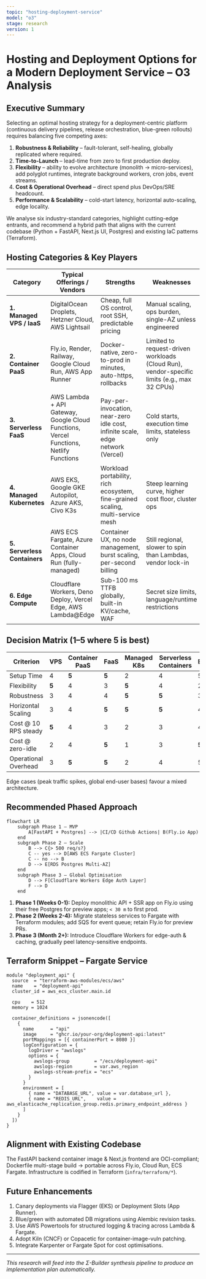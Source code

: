 ```yaml
---
topic: "hosting-deployment-service"
model: "o3"
stage: research
version: 1
---
```


# Hosting and Deployment Options for a Modern Deployment Service – O3 Analysis

## Executive Summary

Selecting an optimal hosting strategy for a deployment-centric platform (continuous delivery pipelines, release orchestration, blue-green rollouts) requires balancing five competing axes:

1. **Robustness & Reliability** – fault-tolerant, self-healing, globally replicated where required.
2. **Time-to-Launch** – lead-time from zero to first production deploy.
3. **Flexibility** – ability to evolve architecture (monolith → micro-services), add polyglot runtimes, integrate background workers, cron jobs, event streams.
4. **Cost & Operational Overhead** – direct spend plus DevOps/SRE headcount.
5. **Performance & Scalability** – cold-start latency, horizontal auto-scaling, edge locality.

We analyse six industry-standard categories, highlight cutting-edge entrants, and recommend a hybrid path that aligns with the current codebase (Python + FastAPI, Next.js UI, Postgres) and existing IaC patterns (Terraform).

## Hosting Categories & Key Players

| Category | Typical Offerings / Vendors | Strengths | Weaknesses | Best-fit Scenarios |
|----------|-----------------------------|-----------|------------|--------------------|
| **1. Managed VPS / IaaS** | DigitalOcean Droplets, Hetzner Cloud, AWS Lightsail | Cheap, full OS control, root SSH, predictable pricing | Manual scaling, ops burden, single-AZ unless engineered | Early MVP with in-house ops skill, low traffic |
| **2. Container PaaS** | Fly.io, Render, Railway, Google Cloud Run, AWS App Runner | Docker-native, zero-to-prod in minutes, auto-https, rollbacks | Limited to request-driven workloads (Cloud Run), vendor-specific limits (e.g., max 32 CPUs) | REST APIs, background workers, moderate traffic |
| **3. Serverless FaaS** | AWS Lambda + API Gateway, Google Cloud Functions, Vercel Functions, Netlify Functions | Pay-per-invocation, near-zero idle cost, infinite scale, edge network (Vercel) | Cold starts, execution time limits, stateless only | Event-driven micro-endpoints, asynchronous jobs |
| **4. Managed Kubernetes** | AWS EKS, Google GKE Autopilot, Azure AKS, Civo K3s | Workload portability, rich ecosystem, fine-grained scaling, multi-service mesh | Steep learning curve, higher cost floor, cluster ops | Complex polyservice systems, larger teams |
| **5. Serverless Containers** | AWS ECS Fargate, Azure Container Apps, Cloud Run (fully-managed) | Container UX, no node management, burst scaling, per-second billing | Still regional, slower to spin than Lambdas, vendor lock-in | APIs, workers, scheduled tasks with fluid load |
| **6. Edge Compute** | Cloudflare Workers, Deno Deploy, Vercel Edge, AWS Lambda@Edge | Sub-100 ms TTFB globally, built-in KV/cache, WAF | Secret size limits, language/runtime restrictions | Auth/token validation, caching layer, geo-routing |

## Decision Matrix (1–5 where 5 is best)

| Criterion | VPS | Container PaaS | FaaS | Managed K8s | Serverless Containers | Edge |
|-----------|-----|---------------|------|-------------|----------------------|------|
| Setup Time | 4 | **5** | **5** | 2 | 4 | 5 |
| Flexibility | **5** | 4 | 3 | **5** | 4 | 2 |
| Robustness | 3 | 4 | 4 | **5** | **5** | 3 |
| Horizontal Scaling | 3 | 4 | **5** | **5** | **5** | 4 |
| Cost @ 10 RPS steady | **5** | 4 | 3 | 2 | 3 | 4 |
| Cost @ zero-idle | 2 | 4 | **5** | 1 | 3 | **5** |
| Operational Overhead | 3 | **5** | **5** | 2 | 4 | 5 |

Edge cases (peak traffic spikes, global end-user bases) favour a mixed architecture.

## Recommended Phased Approach

```mermaid
flowchart LR
    subgraph Phase 1 – MVP
        A[FastAPI + Postgres] --> |CI/CD Github Actions| B(Fly.io App)
    end
    subgraph Phase 2 – Scale
        B --> C{> 500 req/s?}
        C -- yes --> D[AWS ECS Fargate Cluster]
        C -- no --> B
        D --> E[RDS Postgres Multi-AZ]
    end
    subgraph Phase 3 – Global Optimisation
        D --> F[Cloudflare Workers Edge Auth Layer]
        F --> D
    end
```

1. **Phase 1 (Weeks 0-1):** Deploy monolithic API + SSR app on Fly.io using their free Postgres for preview apps; `< 30 m` to first prod.
2. **Phase 2 (Weeks 2-4):** Migrate stateless services to Fargate with Terraform modules; add SQS for event queue; retain Fly.io for preview PRs.
3. **Phase 3 (Month 2+):** Introduce Cloudflare Workers for edge-auth & caching, gradually peel latency-sensitive endpoints.

## Terraform Snippet – Fargate Service
```hcl
module "deployment_api" {
  source  = "terraform-aws-modules/ecs/aws"
  name    = "deployment-api"
  cluster_id = aws_ecs_cluster.main.id

  cpu    = 512
  memory = 1024

  container_definitions = jsonencode([
    {
      name      = "api"
      image     = "ghcr.io/your-org/deployment-api:latest"
      portMappings = [{ containerPort = 8080 }]
      logConfiguration = {
        logDriver = "awslogs"
        options = {
          awslogs-group         = "/ecs/deployment-api"
          awslogs-region        = var.aws_region
          awslogs-stream-prefix = "ecs"
        }
      }
      environment = [
        { name = "DATABASE_URL", value = var.database_url },
        { name = "REDIS_URL",    value = aws_elasticache_replication_group.redis.primary_endpoint_address }
      ]
    }
  ])
}
```

## Alignment with Existing Codebase

The FastAPI backend container image & Next.js frontend are OCI-compliant; Dockerfile multi-stage build → portable across Fly.io, Cloud Run, ECS Fargate. Infrastructure is codified in Terraform (`infra/terraform/*`).

## Future Enhancements

1. Canary deployments via Flagger (EKS) or Deployment Slots (App Runner).
2. Blue/green with automated DB migrations using Alembic revision tasks.
3. Use AWS Powertools for structured logging & tracing across Lambda & Fargate.
4. Adopt Kiln (CNCF) or Copacetic for container-image-vuln patching.
5. Integrate Karpenter or Fargate Spot for cost optimisations.

---

*This research will feed into the Σ-Builder synthesis pipeline to produce an implementation plan automatically.*
